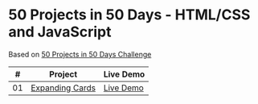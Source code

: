 # 50 Projects in 50 Days - HTML/CSS and JavaScript

Based on [50 Projects in 50 Days Challenge](https://github.com/bradtraversy/50projects50days#50-projects-in-50-days---htmlcss-and-javascript)

|  #  | Project                                                                                                                     | Live Demo                                                                         |
| :-: | --------------------------------------------------------------------------------------------------------------------------- | --------------------------------------------------------------------------------- |
| 01  | [Expanding Cards](https://utkuagus.github.io/50projects50days/expanding-cards/index.html)                                   | [Live Demo](https://utkuagus.github.io/50projects50days/expanding-cards/index.html)|
